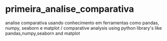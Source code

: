 # primeira_analise_comparativa
analise comparativa usando conhecimento em ferramentas como pandas, numpy, seaborn e matplot / comparative analysis using python library's like pandas,numpy,seaborn and matplot
